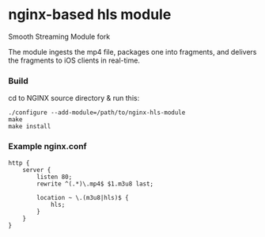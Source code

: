 # nginx-based hls module

Smooth Streaming Module fork

The module ingests the mp4 file, packages one into fragments, and delivers the fragments to iOS clients in real-time.

### Build

cd to NGINX source directory & run this:

    ./configure --add-module=/path/to/nginx-hls-module
    make
    make install

### Example nginx.conf

    http {
        server {
            listen 80;
            rewrite ^(.*)\.mp4$ $1.m3u8 last;

            location ~ \.(m3u8|hls)$ {
                hls;
            }
        }
    }

